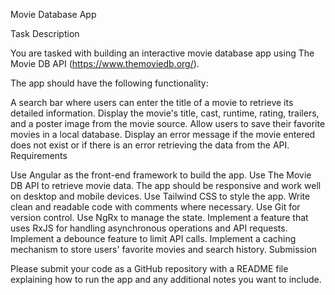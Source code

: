 Movie Database App

Task Description

You are tasked with building an interactive movie database app using The Movie DB API (https://www.themoviedb.org/).

The app should have the following functionality:

A search bar where users can enter the title of a movie to retrieve its detailed information.
Display the movie's title, cast, runtime, rating, trailers, and a poster image from the movie source.
Allow users to save their favorite movies in a local database.
Display an error message if the movie entered does not exist or if there is an error retrieving the data from the API.
Requirements

Use Angular as the front-end framework to build the app.
Use The Movie DB API to retrieve movie data.
The app should be responsive and work well on desktop and mobile devices.
Use Tailwind CSS to style the app.
Write clean and readable code with comments where necessary.
Use Git for version control.
Use NgRx to manage the state.
Implement a feature that uses RxJS for handling asynchronous operations and API requests.
Implement a debounce feature to limit API calls.
Implement a caching mechanism to store users' favorite movies and search history.
Submission

Please submit your code as a GitHub repository with a README file explaining how to run the app and any additional notes you want to include.

